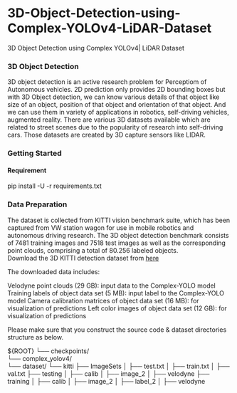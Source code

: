 # 3D-Object-Detection-using-Complex-YOLOv4-LiDAR-Dataset
3D Object Detection using Complex YOLOv4| LiDAR Dataset
### 3D Object Detection
3D object detection is an active research problem for Perceptiom of Autonomous vehicles. 2D prediction only provides 2D bounding boxes but with 3D Object detection, we can know various details of that object like size of an object, position of that object and orientation of that object. And we can use them in variety of applications in robotics, self-driving vehicles, augmented reality. There are various 3D datasets available which are related to street scenes due to the popularity of research into self-driving cars. Those datasets are created by 3D capture sensors like LIDAR.

### Getting Started
#### Requirement
pip install -U -r requirements.txt

### Data Preparation
The dataset is collected from KITTI vision benchmark suite, which has been captured from VW station wagon for use in mobile robotics and autonomous driving research. The 3D object detection benchmark consists of 7481 training images and 7518 test images as well as the corresponding point clouds, comprising a total of 80.256 labeled objects.                                                                                                                                                                  
Download the 3D KITTI detection dataset from [here](http://www.cvlibs.net/datasets/kitti/eval_object.php?obj_benchmark=3d)

The downloaded data includes:

Velodyne point clouds (29 GB): input data to the Complex-YOLO model
Training labels of object data set (5 MB): input label to the Complex-YOLO model
Camera calibration matrices of object data set (16 MB): for visualization of predictions
Left color images of object data set (12 GB): for visualization of predictions

Please make sure that you construct the source code & dataset directories structure as below.

${ROOT}
└── checkpoints/                                                                                                                                                       
    └── complex_yolov4/                                                                                                                                                 
└── dataset/ 
└── kitti
├── ImageSets
│   ├── test.txt
│   ├── train.txt
│   ├── val.txt
├── testing
│   ├── calib
│   ├── image_2
│   ├── velodyne
├── training
│   ├── calib
│   ├── image_2
│   ├── label_2
│   ├── velodyne



